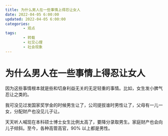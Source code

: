 ```yaml
---
title: 为什么男人在一些事情上得忍让女人
date: 2022-04-05 6:00:00
updated: 2022-04-05 6:00:00
categories:
        - 观点
tags:
        - 转载
        - 社交心理
        - 社会现象
---
```


# 为什么男人在一些事情上得忍让女人

因为这些事情根本就是些和切身利益无关的无足轻重的事情。比如，女生发小脾气忍让之类的。

我可没见过发国家奖学金的时候男生让了，公司提拔谁时男性让了，父母有一儿一女，分配财产也没见儿子让。

天天听人喊现在本科硕士博士女生比例太高了，要降分录取男生。家庭财产也会向儿子倾斜。至今，各种高管高官，90% 以上都是男性。